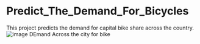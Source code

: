 # Predict_The_Demand_For_Bicycles
This project predicts the demand for capital bike share across the country.
![image](https://user-images.githubusercontent.com/88108518/128693217-8aafa050-37dc-4274-b977-46bcb933ee56.png)
DEmand Across the city for bike

